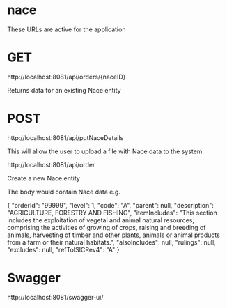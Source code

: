 # nace
These URLs are active for the application

# GET

http://localhost:8081/api/orders/{naceID}

Returns data for an existing Nace entity

# POST

http://localhost:8081/api/putNaceDetails

This will allow the user to upload a file with Nace data to the system.


http://localhost:8081/api/order

Create a new Nace entity

The body would contain Nace data e.g.

{ "orderId": "99999", "level": 1, "code": "A", "parent": null, "description": "AGRICULTURE, FORESTRY AND FISHING", "itemIncludes": "This section includes the exploitation of vegetal and animal natural resources, comprising the activities of growing of crops, raising and breeding of animals, harvesting of timber and other plants, animals or animal products from a farm or their natural habitats.", "alsoIncludes": null, "rulings": null, "excludes": null, "refToISICRev4": "A" }

# Swagger

http://localhost:8081/swagger-ui/
